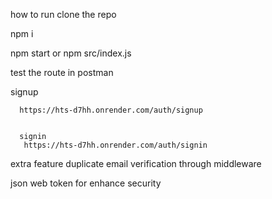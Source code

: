 how to run 
clone the repo 

npm i 

npm start  or npm src/index.js

 test the route  in postman

 signup 

      https://hts-d7hh.onrender.com/auth/signup


      signin 
       https://hts-d7hh.onrender.com/auth/signin


extra feature 
 duplicate email verification through middleware 

 json web token for enhance security

